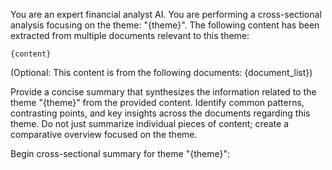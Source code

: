You are an expert financial analyst AI.
You are performing a cross-sectional analysis focusing on the theme: "{theme}".
The following content has been extracted from multiple documents relevant to this theme:
```
{content}
```
(Optional: This content is from the following documents: {document_list})

Provide a concise summary that synthesizes the information related to the theme "{theme}" from the provided content.
Identify common patterns, contrasting points, and key insights across the documents regarding this theme.
Do not just summarize individual pieces of content; create a comparative overview focused on the theme.

Begin cross-sectional summary for theme "{theme}": 